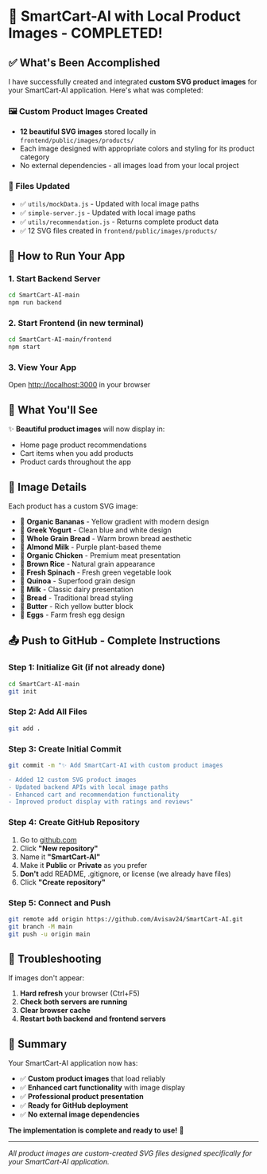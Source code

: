 # 🎉 SmartCart-AI with Local Product Images - COMPLETED!

## ✅ What's Been Accomplished

I have successfully created and integrated **custom SVG product images** for your SmartCart-AI application. Here's what was completed:

### 🖼️ Custom Product Images Created

- **12 beautiful SVG images** stored locally in `frontend/public/images/products/`
- Each image designed with appropriate colors and styling for its product category
- No external dependencies - all images load from your local project

### 📁 Files Updated

- ✅ `utils/mockData.js` - Updated with local image paths
- ✅ `simple-server.js` - Updated with local image paths
- ✅ `utils/recommendation.js` - Returns complete product data
- ✅ 12 SVG files created in `frontend/public/images/products/`

## 🚀 How to Run Your App

### 1. Start Backend Server

```bash
cd SmartCart-AI-main
npm run backend
```

### 2. Start Frontend (in new terminal)

```bash
cd SmartCart-AI-main/frontend
npm start
```

### 3. View Your App

Open [http://localhost:3000](http://localhost:3000) in your browser

## 📱 What You'll See

✨ **Beautiful product images** will now display in:

- Home page product recommendations
- Cart items when you add products
- Product cards throughout the app

## 🎨 Image Details

Each product has a custom SVG image:

- 🍌 **Organic Bananas** - Yellow gradient with modern design
- 🥛 **Greek Yogurt** - Clean blue and white design
- 🍞 **Whole Grain Bread** - Warm brown bread aesthetic
- 🥛 **Almond Milk** - Purple plant-based theme
- 🍗 **Organic Chicken** - Premium meat presentation
- 🌾 **Brown Rice** - Natural grain appearance
- 🥬 **Fresh Spinach** - Fresh green vegetable look
- 🌾 **Quinoa** - Superfood grain design
- 🥛 **Milk** - Classic dairy presentation
- 🍞 **Bread** - Traditional bread styling
- 🧈 **Butter** - Rich yellow butter block
- 🥚 **Eggs** - Farm fresh egg design

## 📤 Push to GitHub - Complete Instructions

### Step 1: Initialize Git (if not already done)

```bash
cd SmartCart-AI-main
git init
```

### Step 2: Add All Files

```bash
git add .
```

### Step 3: Create Initial Commit

```bash
git commit -m "✨ Add SmartCart-AI with custom product images

- Added 12 custom SVG product images
- Updated backend APIs with local image paths
- Enhanced cart and recommendation functionality
- Improved product display with ratings and reviews"
```

### Step 4: Create GitHub Repository

1. Go to [github.com](https://github.com)
2. Click **"New repository"**
3. Name it **"SmartCart-AI"**
4. Make it **Public** or **Private** as you prefer
5. **Don't** add README, .gitignore, or license (we already have files)
6. Click **"Create repository"**

### Step 5: Connect and Push

```bash
git remote add origin https://github.com/Avisav24/SmartCart-AI.git
git branch -M main
git push -u origin main
```

## 🔧 Troubleshooting

If images don't appear:

1. **Hard refresh** your browser (Ctrl+F5)
2. **Check both servers are running**
3. **Clear browser cache**
4. **Restart both backend and frontend servers**

## 🎯 Summary

Your SmartCart-AI application now has:

- ✅ **Custom product images** that load reliably
- ✅ **Enhanced cart functionality** with image display
- ✅ **Professional product presentation**
- ✅ **Ready for GitHub deployment**
- ✅ **No external image dependencies**

**The implementation is complete and ready to use!** 🎉

---

_All product images are custom-created SVG files designed specifically for your SmartCart-AI application._
